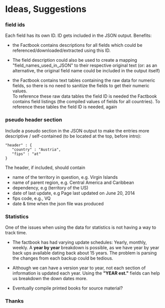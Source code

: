 
# Ideas, Suggestions

###  field ids

Each field has its own ID. ID gets included in the JSON output. Benefits: 

- the Factbook contains descriptions for all fields which could be referenced/downloaded/extracted using this ID. 

- The field description could also be used to create a mapping "field_names_used_in_JSON" 
  to their respective original text (or: as an alternative, the original field name 
  could be included in the output itself)

- the Factbook contains text tables containing the raw data for numeric fields, 
  so there is no need to sanitize the fields to get their numeric values.  
  To reference these raw data tables the field ID is needed
  the Factbook contains field listings (the compiled values of fields for all countries). 
  To reference these tables the field ID is needed, again


### pseudo header section

Include a pseudo section in the JSON output
to make the entries more descriptive / self-contained (to be located at the top, before intro):

~~~
"header" : {
   "country" : "Austria",
   "fips" : "at"
}
~~~

The header, if included, should contain

- name of the territory in question, e.g. Virgin Islands
- name of parent region, e.g. Central America and Caribbean
- dependency, e.g (territory of the US)
- date of last update, e.g Page last updated on June 20, 2014
- fips code, e.g., VQ
- date & time when the json file was produced


### Statistics

One of the issues when using the data for statistics is not having a way to track time.

 - The factbook has had varying update schedules: Yearly, monthly, weekly. 
   A **year by year** breakdown is possible, as we have year by year back ups available dating back about 15 years. The problem is parsing the changes from each backup could be tedious.

 - Although we can have a version year to year, not each section of information is updated each year. Using the **"YEAR est."** fields can help us breakdown the down dates more.

 - Eventually compile printed books for source material?






### Thanks

